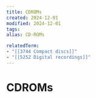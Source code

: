 ```yaml
---
title: CDROMs
created: 2024-12-01
modified: 2024-12-01
tags: 
alias: CD-ROMs

relatedTerm:
- "[[3744 Compact discs]]"
- "[[5252 Digital recordings]]"
---
```

# CDROMs
